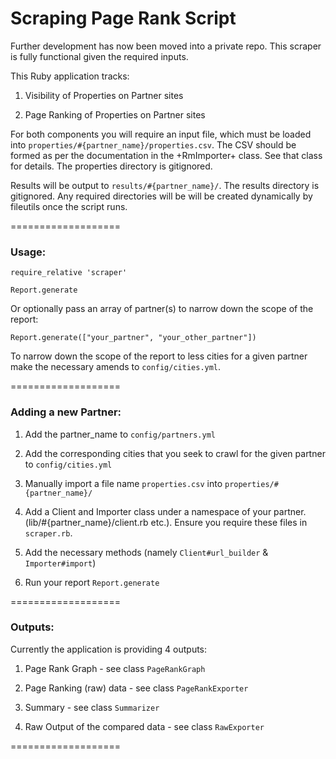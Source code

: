 # Scraping Page Rank Script

Further development has now been moved into a private repo. This scraper is fully functional given the required inputs.

This Ruby application tracks:

  1) Visibility of Properties on Partner sites

  2) Page Ranking of Properties on Partner sites

For both components you will require an input file, which must be loaded into `properties/#{partner_name}/properties.csv`. The CSV should be formed as per the documentation in the +RmImporter+ class. See that class for details. The properties directory is gitignored.

Results will be output to `results/#{partner_name}/`. The results directory is gitignored. Any required directories will be will be created dynamically by fileutils once the script runs.

===================

### Usage:

```
require_relative 'scraper'

Report.generate

```

Or optionally pass an array of partner(s) to narrow down the scope of the report:

```
Report.generate(["your_partner", "your_other_partner"])
```

To narrow down the scope of the report to less cities for a given partner make the necessary amends to  `config/cities.yml`.

===================

### Adding a new Partner:

1) Add the partner_name to `config/partners.yml`

2) Add the corresponding cities that you seek to crawl for the given partner to `config/cities.yml`

3) Manually import a file name `properties.csv` into `properties/#{partner_name}/`

4) Add a Client and Importer class under a namespace of your partner. (lib/#{partner_name}/client.rb etc.). Ensure you require these files in `scraper.rb`.

5) Add the necessary methods (namely `Client#url_builder` & `Importer#import`)

6) Run your report `Report.generate`


===================

### Outputs:

Currently the application is providing 4 outputs:

  1) Page Rank Graph - see class `PageRankGraph`

  2) Page Ranking (raw) data - see class `PageRankExporter`

  3) Summary - see class `Summarizer`

  4) Raw Output of the compared data - see class `RawExporter`

===================
